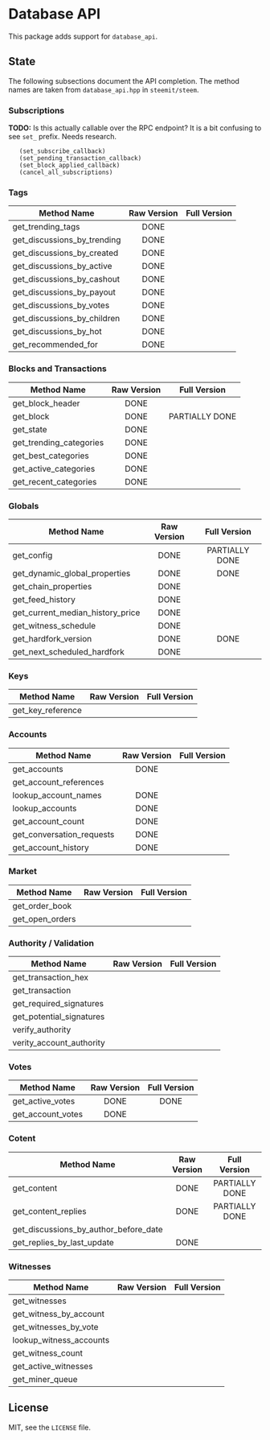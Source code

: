 # Database API

This package adds support for `database_api`.

## State

The following subsections document the API completion. The method names
are taken from `database_api.hpp` in `steemit/steem`.

### Subscriptions

**TODO:** Is this actually callable over the RPC endpoint?
It is a bit confusing to see `set_` prefix. Needs research.

```
   (set_subscribe_callback)
   (set_pending_transaction_callback)
   (set_block_applied_callback)
   (cancel_all_subscriptions)
```

### Tags

| Method Name                 | Raw Version | Full Version |
| --------------------------- |:-----------:|:------------:|
| get_trending_tags           | DONE        |              |
| get_discussions_by_trending | DONE        |              |
| get_discussions_by_created  | DONE        |              |
| get_discussions_by_active   | DONE        |              |
| get_discussions_by_cashout  | DONE        |              |
| get_discussions_by_payout   | DONE        |              |
| get_discussions_by_votes    | DONE        |              |
| get_discussions_by_children | DONE        |              |
| get_discussions_by_hot      | DONE        |              |
| get_recommended_for         | DONE        |              |

### Blocks and Transactions

| Method Name             | Raw Version | Full Version   |
| ----------------------- |:-----------:|:--------------:|
| get_block_header        | DONE        |                |
| get_block               | DONE        | PARTIALLY DONE |
| get_state               | DONE        |                |
| get_trending_categories | DONE        |                |
| get_best_categories     | DONE        |                |
| get_active_categories   | DONE        |                |
| get_recent_categories   | DONE        |                |

### Globals

| Method Name                      | Raw Version | Full Version   |
| -------------------------------- |:-----------:|:--------------:|
| get_config                       | DONE        | PARTIALLY DONE |
| get_dynamic_global_properties    | DONE        | DONE           |
| get_chain_properties             | DONE        |                |
| get_feed_history                 | DONE        |                |
| get_current_median_history_price | DONE        |                |
| get_witness_schedule             | DONE        |                |
| get_hardfork_version             | DONE        | DONE           |
| get_next_scheduled_hardfork      | DONE        |                |

### Keys

| Method Name       | Raw Version | Full Version |
| ----------------- |:-----------:|:------------:|
| get_key_reference |             |              |

### Accounts

| Method Name               | Raw Version | Full Version |
| ------------------------- |:-----------:|:------------:|
| get_accounts              | DONE        |              |
| get_account_references    |             |              |
| lookup_account_names      | DONE        |              |
| lookup_accounts           | DONE        |              |
| get_account_count         | DONE        |              |
| get_conversation_requests | DONE        |              |
| get_account_history       | DONE        |              |

### Market

| Method Name     | Raw Version | Full Version |
| --------------- |:-----------:|:------------:|
| get_order_book  |             |              |
| get_open_orders |             |              |

### Authority / Validation

| Method Name              | Raw Version | Full Version |
| ------------------------ |:-----------:|:------------:|
| get_transaction_hex      |             |              |
| get_transaction          |             |              |
| get_required_signatures  |             |              |
| get_potential_signatures |             |              |
| verify_authority         |             |              |
| verity_account_authority |             |              |

### Votes

| Method Name       | Raw Version | Full Version |
| ----------------- |:-----------:|:------------:|
| get_active_votes  | DONE        | DONE         |
| get_account_votes | DONE        |              |

### Cotent

| Method Name                           | Raw Version | Full Version   |
| ------------------------------------- |:-----------:|:--------------:|
| get_content                           | DONE        | PARTIALLY DONE |
| get_content_replies                   | DONE        | PARTIALLY DONE |
| get_discussions_by_author_before_date |             |                |
| get_replies_by_last_update            | DONE        |                |

### Witnesses

| Method Name             | Raw Version | Full Version |
| ----------------------- |:-----------:|:------------:|
| get_witnesses           |             |              |
| get_witness_by_account  |             |              |
| get_witnesses_by_vote   |             |              |
| lookup_witness_accounts |             |              |
| get_witness_count       |             |              |
| get_active_witnesses    |             |              |
| get_miner_queue         |             |              |

## License

MIT, see the `LICENSE` file.
